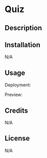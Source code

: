 # Quiz

## Description


## Installation
N/A

## Usage
Deployment: 

Preview:

## Credits
N/A

## License
N/A